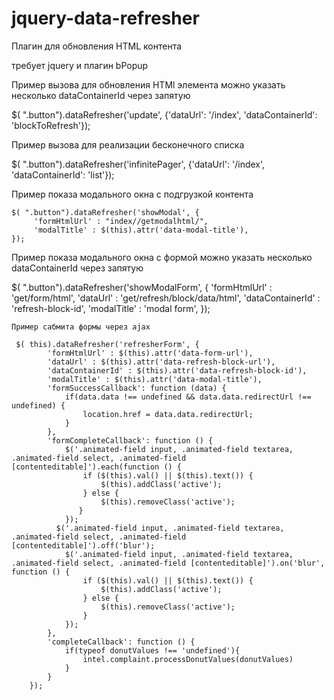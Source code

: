 # jquery-data-refresher


  Плагин для обновления HTML контента
 
  требует jquery и плагин bPopup
 
 
  Пример вызова для обновления HTMl элемента
  можно указать несколько dataContainerId через запятую
 
  $( ".button").dataRefresher('update', {'dataUrl': '/index', 'dataContainerId': 'blockToRefresh'});
 
 
  Пример вызова для реализации бесконечного списка
 
  $( ".button").dataRefresher('infinitePager', {'dataUrl': '/index', 'dataContainerId': 'list'});
 
 
  Пример показа модального окна с подгрузкой контента
 
  	$( ".button").dataRefresher('showModal', {
 		 'formHtmlUrl' : "index//getmodalhtml/",
 	     'modalTitle' : $(this).attr('data-modal-title'),
 	});
 
 Пример показа модального окна с формой
  можно указать несколько dataContainerId через запятую
 
  $( ".button").dataRefresher('showModalForm', {
 	 'formHtmlUrl' : 'get/form/html',
 	 'dataUrl' : 'get/refresh/block/data/html',
  	 'dataContainerId' : 'refresh-block-id',
    'modalTitle' : 'modal form',
  });
 
 
    Пример сабмита формы через ajax
 
     $( this).dataRefresher('refresherForm', {
            'formHtmlUrl' : $(this).attr('data-form-url'),
            'dataUrl' : $(this).attr('data-refresh-block-url'),
            'dataContainerId' : $(this).attr('data-refresh-block-id'),
            'modalTitle' : $(this).attr('data-modal-title'),
            'formSuccessCallback': function (data) {
                if(data.data !== undefined && data.data.redirectUrl !== undefined) {
                    location.href = data.data.redirectUrl;
                }
            },
            'formCompleteCallback': function () {
                $('.animated-field input, .animated-field textarea, .animated-field select, .animated-field [contenteditable]').each(function () {
                    if ($(this).val() || $(this).text()) {
                        $(this).addClass('active');
                    } else {
                        $(this).removeClass('active');
                   }
                });
              $('.animated-field input, .animated-field textarea, .animated-field select, .animated-field [contenteditable]').off('blur');
                $('.animated-field input, .animated-field textarea, .animated-field select, .animated-field [contenteditable]').on('blur', function () {
                    if ($(this).val() || $(this).text()) {
                        $(this).addClass('active');
                    } else {
                        $(this).removeClass('active');
                    }
                });
            },
            'completeCallback': function () {
                if(typeof donutValues !== 'undefined'){
                    intel.complaint.processDonutValues(donutValues)
                }
            }
        });
